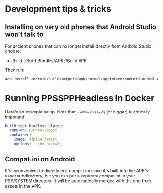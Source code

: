 # Development tips & tricks

## Installing on very old phones that Android Studio won't talk to

For ancient phones that can no longer install directly from Android Studio, choose:

* Build->Build Bundles/APKs/Build APK

Then run:

```sh
adb install android/build/outputs/apk/normal/optimized/android-normal-optimized.apk
```

# Running PPSSPPHeadless in Docker

Here's an example setup. Note that `--shm-size=8g` (or bigger) is critically important!

```yml
build_test_headless_alpine:
  runs-on: ubuntu-latest
  container:
    image: alpine:latest
    options: --shm-size=8g
```

## Compat.ini on Android

It's inconvenient to directly edit compat.ini since it's built into the APK's asset subdirectory,
but you can put a separate compat.ini in your PSP/SYSTEM directory. It will be automatically merged
with the one from assets in the APK.
